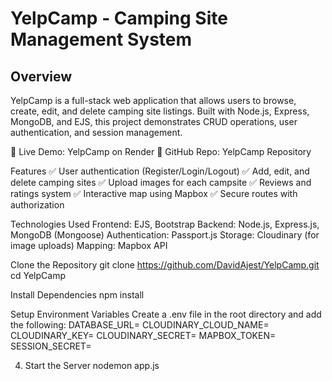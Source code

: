 # YelpCamp - Camping Site Management System

## Overview
YelpCamp is a full-stack web application that allows users to browse, create, edit, and delete camping site listings. Built with Node.js, Express, MongoDB, and EJS, this project demonstrates CRUD operations, user authentication, and session management.

🚀 Live Demo: YelpCamp on Render
📂 GitHub Repo: YelpCamp Repository

Features
✅ User authentication (Register/Login/Logout)
✅ Add, edit, and delete camping sites
✅ Upload images for each campsite
✅ Reviews and ratings system
✅ Interactive map using Mapbox
✅ Secure routes with authorization

Technologies Used
Frontend: EJS, Bootstrap
Backend: Node.js, Express.js, MongoDB (Mongoose)
Authentication: Passport.js
Storage: Cloudinary (for image uploads)
Mapping: Mapbox API

Clone the Repository
git clone https://github.com/DavidAjest/YelpCamp.git
cd YelpCamp

Install Dependencies
npm install


 Setup Environment Variables
 Create a .env file in the root directory and add the following:
 DATABASE_URL=<Your MongoDB Connection String>
CLOUDINARY_CLOUD_NAME=<Your Cloudinary Cloud Name>
CLOUDINARY_KEY=<Your Cloudinary API Key>
CLOUDINARY_SECRET=<Your Cloudinary Secret>
MAPBOX_TOKEN=<Your Mapbox Token>
SESSION_SECRET=<Your Secret Key>

4. Start the Server
nodemon app.js
